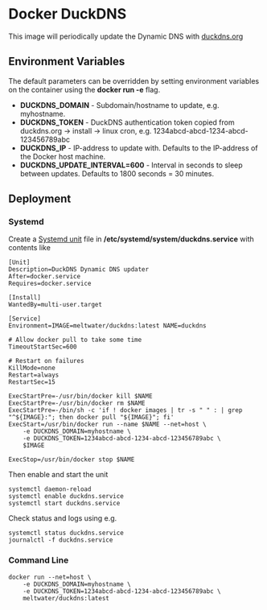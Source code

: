 # Docker DuckDNS
This image will periodically update the Dynamic DNS with [duckdns.org](https://www.duckdns.org/)

## Environment Variables
The default parameters can be overridden by setting environment variables on the container using the **docker run -e** flag.

 * **DUCKDNS_DOMAIN** - Subdomain/hostname to update, e.g. myhostname.
 * **DUCKDNS_TOKEN** - DuckDNS authentication token copied from duckdns.org -> install -> linux cron, e.g. 1234abcd-abcd-1234-abcd-123456789abc
 * **DUCKDNS_IP** - IP-address to update with. Defaults to the IP-address of the Docker host machine.
 * **DUCKDNS_UPDATE_INTERVAL=600** - Interval in seconds to sleep between updates. Defaults to 1800 seconds = 30 minutes.

## Deployment

### Systemd

Create a [Systemd unit](http://www.freedesktop.org/software/systemd/man/systemd.unit.html) file in **/etc/systemd/system/duckdns.service** with contents like

```
[Unit]
Description=DuckDNS Dynamic DNS updater
After=docker.service
Requires=docker.service

[Install]
WantedBy=multi-user.target

[Service]
Environment=IMAGE=meltwater/duckdns:latest NAME=duckdns

# Allow docker pull to take some time
TimeoutStartSec=600

# Restart on failures
KillMode=none
Restart=always
RestartSec=15

ExecStartPre=-/usr/bin/docker kill $NAME
ExecStartPre=-/usr/bin/docker rm $NAME
ExecStartPre=-/bin/sh -c 'if ! docker images | tr -s " " : | grep "^${IMAGE}:"; then docker pull "${IMAGE}"; fi'
ExecStart=/usr/bin/docker run --name $NAME --net=host \
	-e DUCKDNS_DOMAIN=myhostname \
	-e DUCKDNS_TOKEN=1234abcd-abcd-1234-abcd-123456789abc \
	$IMAGE

ExecStop=/usr/bin/docker stop $NAME
```

Then enable and start the unit
```
systemctl daemon-reload
systemctl enable duckdns.service
systemctl start duckdns.service
```

Check status and logs using e.g.
```
systemctl status duckdns.service
journalctl -f duckdns.service
```

### Command Line
```
docker run --net=host \
	-e DUCKDNS_DOMAIN=myhostname \
	-e DUCKDNS_TOKEN=1234abcd-abcd-1234-abcd-123456789abc \
    meltwater/duckdns:latest
```
